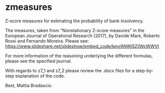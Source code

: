 # zmeasures
Z-score measures for estimating the probability of bank insolvency.

The measures, taken from "Nonstationary Z-score measures" in the European Journal of Operational Research (2017), by Davide Mare, Roberto Rossi and Fernando Moreira. Please see: https://www.slideshare.net/slideshow/embed_code/key/ANWi5ZjIWcWWVt 

For more information of the reasoning underlying the different formulas, please see the specified journal.

With regards to z7_1 and z7_2 please review the .docx files for a step-by-step explanation of the code.

Best,
Mattia Bradascio.
